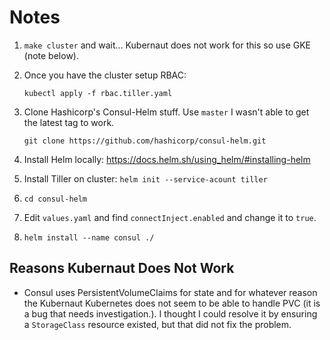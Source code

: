 # Notes

1. `make cluster` and wait... Kubernaut does not work for this so use GKE (note below).
2. Once you have the cluster setup RBAC:
    
    `kubectl apply -f rbac.tiller.yaml`
    
3. Clone Hashicorp's Consul-Helm stuff. Use `master` I wasn't able to get the latest tag to work.

    `git clone https://github.com/hashicorp/consul-helm.git`

4. Install Helm locally: https://docs.helm.sh/using_helm/#installing-helm
5. Install Tiller on cluster: `helm init --service-acount tiller`
6. `cd consul-helm`
7. Edit `values.yaml` and find `connectInject.enabled` and change it to `true`.
8. `helm install --name consul ./`

## Reasons Kubernaut Does Not Work

- Consul uses PersistentVolumeClaims for state and for whatever reason the Kubernaut Kubernetes does not seem to be able to handle PVC (it is a bug that needs investigation.). I thought I could resolve it by ensuring a `StorageClass` resource existed, but that did not fix the problem.
